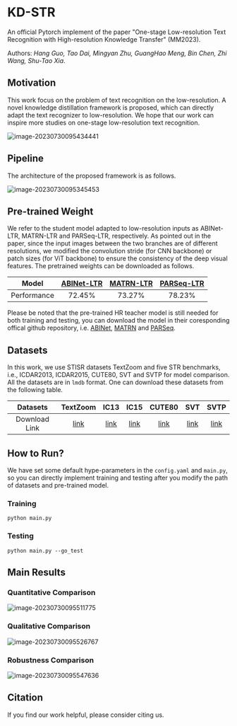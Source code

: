 

# KD-STR

An official Pytorch implement of the paper "One-stage Low-resolution Text Recognition with High-resolution Knowledge Transfer" (MM2023).

Authors: *Hang Guo, Tao Dai, Mingyan Zhu, GuangHao Meng, Bin Chen, Zhi Wang, Shu-Tao Xia*.

## Motivation

This work focus on the problem of text recognition on the low-resolution. A novel knowledge distillation framework is proposed, which can directly adapt the text recognizer to low-resolution. We hope that our work can inspire more studies on one-stage low-resolution text recognition.

![image-20230730095434441](C:\Users\郭航\AppData\Roaming\Typora\typora-user-images\image-20230730095434441.png)


## Pipeline
The architecture of the proposed framework is as follows.



![image-20230730095345453](C:\Users\郭航\AppData\Roaming\Typora\typora-user-images\image-20230730095345453.png)





## Pre-trained Weight

We refer to the student model adapted to low-resolution inputs as ABINet-LTR, MATRN-LTR and PARSeq-LTR, respectively. As pointed out in the paper, since the input images between the two branches are of different resolutions, we modified the convolution stride (for CNN backbone) or patch sizes (for ViT backbone) to ensure the consistency of the deep visual features. The pretrained weights can be downloaded as follows.

|    Model    | [ABINet-LTR](https://drive.google.com/file/d/1DihgbIyMwNMD2N1dVzkfWreMbXug0hiS/view?usp=drive_link) | [MATRN-LTR](https://drive.google.com/file/d/1-cZJmL6UwqgF1RJF7AOh26oVM1RQbcVF/view?usp=drive_link) | [PARSeq-LTR](https://drive.google.com/file/d/1acjJ9uT4UAFihPHwyrbRIqnTAsccr1VK/view?usp=drive_link) |
| :---------: | :----------------------------------------------------------: | :----------------------------------------------------------: | :----------------------------------------------------------: |
| Performance |                            72.45%                            |                            73.27%                            |                            78.23%                            |

Please be noted that the pre-trained HR teacher model is still needed for both training and testing, you can download the model in their coresponding offical github repository, i.e.  [ABINet](https://github.com/FangShancheng/ABINet), [MATRN](https://github.com/byeonghu-na/MATRN) and [PARSeq](https://github.com/baudm/parseq). 

## Datasets

In this work, we use STISR datasets TextZoom and five STR benchmarks, i.e.,  ICDAR2013, ICDAR2015, CUTE80, SVT and SVTP for model comparison. All the datasets are in `lmdb` format.  One can download these datasets from the following table.

|   Datasets    |                           TextZoom                           |                             IC13                             |                             IC15                             |                            CUTE80                            |                             SVT                              |                             SVTP                             |
| :-----------: | :----------------------------------------------------------: | :----------------------------------------------------------: | :----------------------------------------------------------: | :----------------------------------------------------------: | :----------------------------------------------------------: | :----------------------------------------------------------: |
| Download Link | [link](https://drive.google.com/drive/folders/1fdnW0DCzSBXF2_p4zo1JIxV8kxplCdM0?usp=drive_link) | [link](https://drive.google.com/drive/folders/1-cVllciQs7f56lLSf5A8_9MRfIDLfUDy?usp=drive_link) | [link](https://drive.google.com/drive/folders/1fdnW0DCzSBXF2_p4zo1JIxV8kxplCdM0?usp=drive_link) | [link](https://drive.google.com/drive/folders/1fwAWVGftPgdQG5CJfU-X79_BhgfGL3pt?usp=drive_link) | [link](https://drive.google.com/drive/folders/11iR4e3mFCy40fRCFAWbgHTPBm7KuH0yY?usp=drive_link) | [link](https://drive.google.com/drive/folders/1mjqP9vWAs5u1Ob-n3ye2grGouYzmtNqf?usp=drive_link) |

## How to Run?

We have set some default hype-parameters in the `config.yaml` and `main.py`, so you can directly implement training and testing after you modify the path of datasets and pre-trained model.  

### Training

```
python main.py
```

### Testing

```
python main.py --go_test
```



## Main Results

### Quantitative Comparison

![image-20230730095511775](C:\Users\郭航\AppData\Roaming\Typora\typora-user-images\image-20230730095511775.png)

### Qualitative Comparison

![image-20230730095526767](C:\Users\郭航\AppData\Roaming\Typora\typora-user-images\image-20230730095526767.png)

### Robustness Comparison

![image-20230730095547636](C:\Users\郭航\AppData\Roaming\Typora\typora-user-images\image-20230730095547636.png)

## Citation

If you find our work helpful, please consider citing us.

```

```
